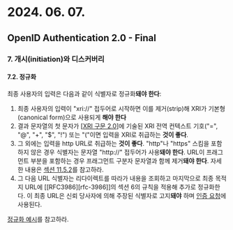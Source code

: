 # 2024. 06. 07.

## OpenID Authentication 2.0 - Final

### 7. 개시(initiation)와 디스커버리

#### 7.2. 정규화

최종 사용자의 입력은 다음과 같이 식별자로 정규화**돼야 한다**:

1. 최종 사용자의 입력이 "xri://" 접두어로 시작하면 이를 제거(strip)해 XRI가 기본형(canonical form)으로 사용되게 **해야 한다**
2. 결과 문자열의 첫 문자가 [[XRI 구문 2.0][xri-syntax-2-0]]에 기술된 XRI 전역 컨텍스트 기호("=", "@", "+", "$", "!") 또는 "("이면 입력을 XRI로 취급하는 **것이 좋다**.
3. 그 외에는 입력을 http URL로 취급하는 **것이 좋다**. "http"나 "https" 스킴을 포함하지 않은 경우 식별자는 문자열 "http://" 접두어가 사용**돼야 한다**. URL이 프래그먼트 부분을 포함하는 경우 프래그먼트 구분자 문자열과 함께 제거**돼야 한다**. 자세한 내용은 [섹션 11.5.2][oidc-section-11-5-2]를 참고하라.
4. 그 다음 URL 식별자는 리다이렉트를 따라가 내용을 조회하고 마지막으로 최종 목적지 URL에 [[RFC3986][rfc-3986]]의 섹션 6의 규칙을 적용해 추가로 정규화한다. 이 최종 URL은 신뢰 당사자에 의해 주장된 식별자로 고지**돼야** 하며 [인증 요청][oidc-authentication-request]에 사용된다.

[정규화 예시][oidc-normalization-example]를 참고하라.



[xri-syntax-2-0]: https://docs.oasis-open.org/xri/2.0/specs/cd02/xri-resolution-V2.0-cd-02.html
[oidc-section-11-5-2]: https://openid.net/specs/openid-authentication-2_0.html#http_s_identifiers
[oidc-authentication-request]: https://openid.net/specs/openid-authentication-2_0.html#requesting_authentication
[oidc-normalization-example]: https://openid.net/specs/openid-authentication-2_0.html#normalization_example